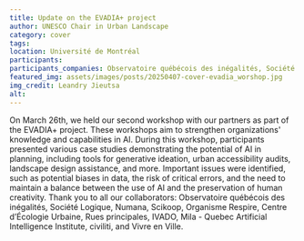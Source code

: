 ```yaml
---
title: Update on the EVADIA+ project
author: UNESCO Chair in Urban Landscape
category: cover
tags:
location: Université de Montréal
participants: 
participants_companies: Observatoire québécois des inégalités, Société Logique, Numana, Scikoop, Organisme Respire, Centre d’Écologie Urbaine, Rues principales, IVADO, Mila - Quebec Artificial Intelligence Institute, civiliti, Vivre en Ville.
featured_img: assets/images/posts/20250407-cover-evadia_worshop.jpg
img_credit: Leandry Jieutsa
alt:
---
```


On March 26th, we held our second workshop with our partners as part of the EVADIA+ project. These workshops aim to strengthen organizations' knowledge and capabilities in AI.
During this workshop, participants presented various case studies demonstrating the potential of AI in planning, including tools for generative ideation, urban accessibility audits, landscape design assistance, and more. Important issues were identified, such as potential biases in data, the risk of critical errors, and the need to maintain a balance between the use of AI and the preservation of human creativity.
Thank you to all our collaborators: Observatoire québécois des inégalités, Société Logique, Numana, Scikoop, Organisme Respire, Centre d’Écologie Urbaine, Rues principales, IVADO, Mila - Quebec Artificial Intelligence Institute, civiliti, and Vivre en Ville.
